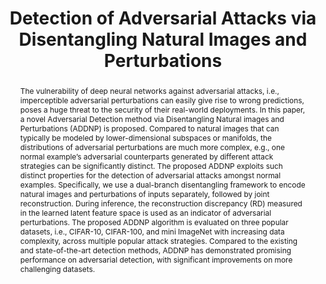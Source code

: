 ---
title: "Detection of Adversarial Attacks via Disentangling Natural Images and Perturbations"
excerpt: IEEE Transactions on Information Forensics and Security (TIFS) 2024
authors: Yuanyuan Qing, Tao Bai, <strong>Zhuotao Liu</strong>, Pierre Moulin, Bihan Wen
doi: https://ieeexplore.ieee.org/abstract/document/10404044
seq: 4
abstract: "The vulnerability of deep neural networks against adversarial attacks, i.e., imperceptible adversarial perturbations can easily give rise to wrong predictions, poses a huge threat to the security of their real-world deployments. In this paper, a novel Adversarial Detection method via Disentangling Natural images and Perturbations (ADDNP) is proposed. Compared to natural images that can typically be modeled by lower-dimensional subspaces or manifolds, the distributions of adversarial perturbations are much more complex, e.g., one normal example’s adversarial counterparts generated by different attack strategies can be significantly distinct. The proposed ADDNP exploits such distinct properties for the detection of adversarial attacks amongst normal examples. Specifically, we use a dual-branch disentangling framework to encode natural images and perturbations of inputs separately, followed by joint reconstruction. During inference, the reconstruction discrepancy (RD) measured in the learned latent feature space is used as an indicator of adversarial perturbations. The proposed ADDNP algorithm is evaluated on three popular datasets, i.e., CIFAR-10, CIFAR-100, and mini ImageNet with increasing data complexity, across multiple popular attack strategies. Compared to the existing and state-of-the-art detection methods, ADDNP has demonstrated promising performance on adversarial detection, with significant improvements on more challenging datasets."
tag: TIFS 24
year: 2024
---